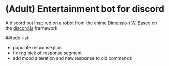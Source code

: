 (Adult) Entertainment bot for discord
=====================================
A discord bot inspired on a robot from the anime [Dimension W](http://myanimelist.net/anime/31163/Dimension_W). Based on the [discord.js](https://github.com/hydrabolt/discord.js/) framework.

##todo-list:
+ populate response.json
+ fix rng pick of response segment
+ add mood alteration and new response to old commands

